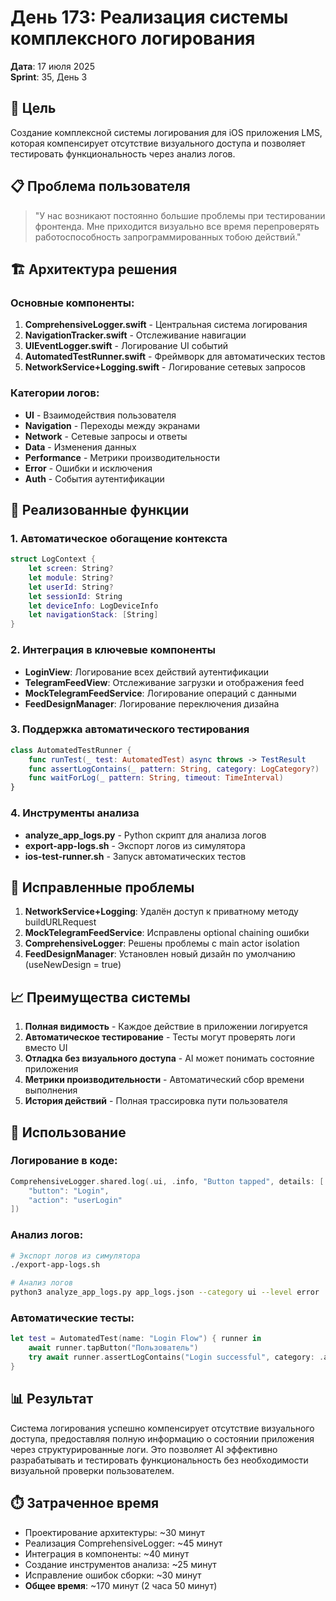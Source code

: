 # День 173: Реализация системы комплексного логирования

**Дата**: 17 июля 2025  
**Sprint**: 35, День 3

## 🎯 Цель

Создание комплексной системы логирования для iOS приложения LMS, которая компенсирует отсутствие визуального доступа и позволяет тестировать функциональность через анализ логов.

## 📋 Проблема пользователя

> "У нас возникают постоянно большие проблемы при тестировании фронтенда. Мне приходится визуально все время перепроверять работоспособность запрограммированных тобою действий."

## 🏗️ Архитектура решения

### Основные компоненты:
1. **ComprehensiveLogger.swift** - Центральная система логирования
2. **NavigationTracker.swift** - Отслеживание навигации
3. **UIEventLogger.swift** - Логирование UI событий
4. **AutomatedTestRunner.swift** - Фреймворк для автоматических тестов
5. **NetworkService+Logging.swift** - Логирование сетевых запросов

### Категории логов:
- **UI** - Взаимодействия пользователя
- **Navigation** - Переходы между экранами
- **Network** - Сетевые запросы и ответы
- **Data** - Изменения данных
- **Performance** - Метрики производительности
- **Error** - Ошибки и исключения
- **Auth** - События аутентификации

## 🔧 Реализованные функции

### 1. Автоматическое обогащение контекста
```swift
struct LogContext {
    let screen: String?
    let module: String?
    let userId: String?
    let sessionId: String
    let deviceInfo: LogDeviceInfo
    let navigationStack: [String]
}
```

### 2. Интеграция в ключевые компоненты
- **LoginView**: Логирование всех действий аутентификации
- **TelegramFeedView**: Отслеживание загрузки и отображения feed
- **MockTelegramFeedService**: Логирование операций с данными
- **FeedDesignManager**: Логирование переключения дизайна

### 3. Поддержка автоматического тестирования
```swift
class AutomatedTestRunner {
    func runTest(_ test: AutomatedTest) async throws -> TestResult
    func assertLogContains(_ pattern: String, category: LogCategory?)
    func waitForLog(_ pattern: String, timeout: TimeInterval)
}
```

### 4. Инструменты анализа
- **analyze_app_logs.py** - Python скрипт для анализа логов
- **export-app-logs.sh** - Экспорт логов из симулятора
- **ios-test-runner.sh** - Запуск автоматических тестов

## 🐛 Исправленные проблемы

1. **NetworkService+Logging**: Удалён доступ к приватному методу buildURLRequest
2. **MockTelegramFeedService**: Исправлены optional chaining ошибки
3. **ComprehensiveLogger**: Решены проблемы с main actor isolation
4. **FeedDesignManager**: Установлен новый дизайн по умолчанию (useNewDesign = true)

## 📈 Преимущества системы

1. **Полная видимость** - Каждое действие в приложении логируется
2. **Автоматическое тестирование** - Тесты могут проверять логи вместо UI
3. **Отладка без визуального доступа** - AI может понимать состояние приложения
4. **Метрики производительности** - Автоматический сбор времени выполнения
5. **История действий** - Полная трассировка пути пользователя

## 🚀 Использование

### Логирование в коде:
```swift
ComprehensiveLogger.shared.log(.ui, .info, "Button tapped", details: [
    "button": "Login",
    "action": "userLogin"
])
```

### Анализ логов:
```bash
# Экспорт логов из симулятора
./export-app-logs.sh

# Анализ логов
python3 analyze_app_logs.py app_logs.json --category ui --level error
```

### Автоматические тесты:
```swift
let test = AutomatedTest(name: "Login Flow") { runner in
    await runner.tapButton("Пользователь")
    try await runner.assertLogContains("Login successful", category: .auth)
}
```

## 📊 Результат

Система логирования успешно компенсирует отсутствие визуального доступа, предоставляя полную информацию о состоянии приложения через структурированные логи. Это позволяет AI эффективно разрабатывать и тестировать функциональность без необходимости визуальной проверки пользователем.

## ⏱️ Затраченное время

- Проектирование архитектуры: ~30 минут
- Реализация ComprehensiveLogger: ~45 минут  
- Интеграция в компоненты: ~40 минут
- Создание инструментов анализа: ~25 минут
- Исправление ошибок сборки: ~30 минут
- **Общее время**: ~170 минут (2 часа 50 минут) 